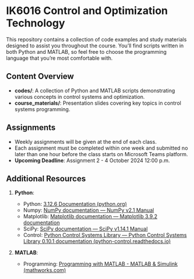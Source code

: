 # IK6016 Control and Optimization Technology

This repository contains a collection of code examples and study materials designed to assist you throughout the course. You’ll find scripts written in both Python and MATLAB, so feel free to choose the programming language that you’re most comfortable with.

## Content Overview
- **codes/**: A collection of Python and MATLAB scripts demonstrating various concepts in control systems and optimization.
- **course_materials/**: Presentation slides covering key topics in control systems programming.

## Assignments
- Weekly assignments will be given at the end of each class.
- Each assignment must be completed within one week and submitted no later than one hour before the class starts on Microsoft Teams platform.
- **Upcoming Deadline**: Assignment 2 - 4 October 2024 12:00 p.m.

## Additional Resources

1. **Python**:
    - Python: [3.12.6 Documentation (python.org)](https://docs.python.org/3/)
    - Numpy: [NumPy documentation — NumPy v2.1 Manual](https://numpy.org/doc/stable/)
    - Matplotlib: [Matplotlib documentation — Matplotlib 3.9.2 documentation](https://matplotlib.org/stable/index.html)
    - SciPy: [SciPy documentation — SciPy v1.14.1 Manual](https://docs.scipy.org/doc/scipy/)
    - Control: [Python Control Systems Library — Python Control Systems Library 0.10.1 documentation (python-control.readthedocs.io)](https://python-control.readthedocs.io/en/0.10.1/)

2. **MATLAB**:
    - Programming: [Programming with MATLAB - MATLAB & Simulink (mathworks.com)](https://www.mathworks.com/products/matlab/programming-with-matlab.html)
